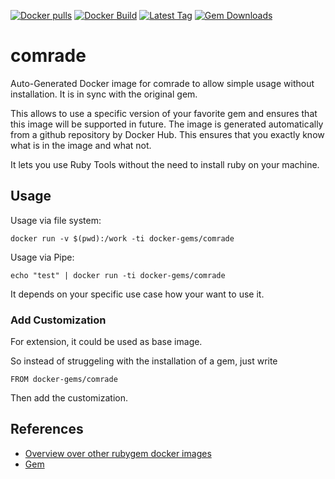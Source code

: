 [![Docker pulls](https://img.shields.io/docker/pulls/rubygem/comrade.svg)](https://hub.docker.com/r/rubygem/comrade/)
[![Docker Build](https://img.shields.io/docker/automated/rubygem/comrade.svg)](https://hub.docker.com/r/rubygem/comrade/)
[![Latest Tag](https://img.shields.io/github/tag/docker-rubygem/comrade.svg)](https://hub.docker.com/r/rubygem/comrade/)
[![Gem Downloads](https://img.shields.io/gem/dt/comrade.svg)](https://rubygems.org/gems/comrade/)
# comrade

Auto-Generated Docker image for comrade to allow simple usage without installation.
It is in sync with the original gem.

This allows to use a specific version of your favorite gem and ensures that this image will be supported in future.
The image is generated automatically from a github repository by Docker Hub.
This ensures that you exactly know what is in the image and what not.

It lets you use Ruby Tools without the need to install ruby on your machine.

## Usage

Usage via file system:

`docker run -v $(pwd):/work -ti docker-gems/comrade`

Usage via Pipe:

`echo "test" | docker run -ti docker-gems/comrade`

It depends on your specific use case how your want to use it.

### Add Customization

For extension, it could be used as base image.

So instead of struggeling with the installation of a gem, just write

`FROM docker-gems/comrade`

Then add the customization.

## References

 - [Overview over other rubygem docker images](https://github.com/thinkbot/docker-rubygem)
 - [Gem](https://rubygems.org/gems/comrade/)
